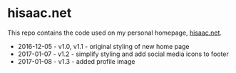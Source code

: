 # hisaac.net

This repo contains the code used on my personal homepage, [hisaac.net](http://hisaac.net).

- 2016-12-05 - v1.0, v1.1 - original styling of new home page
- 2017-01-07 - v1.2 - simplify styling and add social media icons to footer
- 2017-01-08 - v1.3 - added profile image

